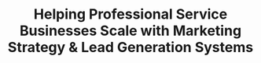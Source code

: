 ---
title: "Helping Professional Service Businesses Scale with Marketing Strategy & Lead Generation Systems"
description: "Workshops, consulting, and SaaS solutions that make your marketing predictable, faster, and more consistent."
layout: "sample-homepage"

hero:
  title: "Helping Professional Service Businesses Scale with Marketing Strategy & Lead Generation Systems"
  title_highlight: "Marketing Strategy"
  subtitle: "Workshops, consulting, and SaaS solutions that make your marketing cheaper, faster, and consistent."
  primary_cta:
    text: "Subscribe to Newsletter"
    url: "/newsletter/"
  secondary_cta:
    text: "Explore Workshops"
    url: "/workshops/"
  image:
    url: "https://storage.googleapis.com/uxpilot-auth.appspot.com/3346cc213b-6a038c9f0255b42b5e31.png"
    alt: "modern business strategy illustration with growth charts, AI elements, and professional consultation scene"

trust_section:
  title: "Trusted by Founders & Consultants"
  business_types:
    - icon: "fas fa-bullhorn"
      type: "Marketing Agencies"
    - icon: "fas fa-balance-scale"
      type: "Law Firms"
    - icon: "fas fa-laptop-code"
      type: "IT Firms"
    - icon: "fas fa-graduation-cap"
      type: "Training Businesses"
  podcast:
    icon: "fas fa-podcast"
    title: "Co-host of Click, Brand & Beyond Podcast"
    subtitle: "Speaking engagements on AI & Marketing Strategy"

services:
  title: "How I Can Help You Grow"
  subtitle: "Three focused areas to transform your marketing from guesswork to predictable growth"
  items:
    - icon: "fas fa-chart-line"
      icon_color: "azure"
      title: "Consulting"
      description: "Strategic positioning and lead generation systems tailored for your business. Get clarity on your market position and build predictable revenue streams."
      cta:
        text: "Learn More"
        url: "/consulting/"
    - icon: "fas fa-users"
      icon_color: "amber"
      title: "Workshops"
      description: "Hands-on AI & Marketing Strategy workshops. Learn practical frameworks and tools to scale your business with confidence and consistency."
      cta:
        text: "Learn More"
        url: "/workshops/"
    - icon: "fas fa-gears"
      icon_color: "oxford-blue"
      title: "SaaS Tools"
      description: "Simple automation tools for content creation and lead generation. Make your marketing cheaper, faster, and more consistent with AI-powered solutions."
      cta:
        text: "Learn More"
        url: "/ai-solutions/"

audience:
  title: "I Work Best With"
  subtitle: "Over 200+ engagements, I've discovered which types of businesses get the most transformative results from systematic marketing approaches."
  intro: "Not every business is ready for what I do. The companies that see dramatic improvements share three characteristics: they value expertise over price, they're willing to invest in systems that compound over time, and they understand that sustainable growth comes from consistent execution, not silver bullets."
  items:
    - icon: "professional-services"
      title: "Professional Service Firms"
      subheading: "Beyond Referrals"
      description: "Marketing agencies, law firms, consulting practices, training companies, and specialized B2B services firms with 10-50 employees. These are businesses built on expertise and relationships, but they've hit the ceiling of what referrals alone can deliver. They need systematic approaches to demonstrate thought leadership, build authority, and generate predictable demand without compromising their professional reputation or appearing 'salesy' to their sophisticated clients."
      results: "Typical results: 40-60% increase in qualified leads within 90 days, 25-35% improvement in close rates through better positioning."
      cta:
        text: "View Success Stories"
        url: "/case-studies/professional-services/"
    - icon: "tech-enabled"
      title: "Tech-Enabled Businesses"
      subheading: "Scale Without Chaos"
      description: "SaaS companies, IT service providers, digital agencies, and productized service businesses experiencing rapid growth or planning for it. These companies understand technology but struggle with marketing systems that can keep pace with their ambitions. They have solid products and early traction but need marketing processes that scale efficiently, generate qualified leads consistently, and support their sales team with better-qualified prospects."
      results: "Typical results: 50-80% reduction in sales cycle length, 3x improvement in marketing-qualified lead conversion rates."
      cta:
        text: "View Success Stories"
        url: "/case-studies/tech-enabled/"
    - icon: "consultants-experts"
      title: "Consultants & Experts"
      subheading: "Systematic Growth"
      description: "Independent professionals, boutique consultancies, and subject matter experts earning $150K+ annually who are ready to scale beyond personal capacity. These are recognized experts in their fields who've outgrown the feast-or-famine cycle of networking and referrals. They want to build personal brands and systematic lead generation that attracts ideal clients automatically, without constant networking, speaking, or cold outreach that doesn't scale."
      results: "Typical results: 2-3x increase in inbound inquiries, 50-70% improvement in project value and client quality."
      cta:
        text: "View Success Stories"
        url: "/case-studies/consultants-experts/"

workshop_highlight:
  title: "AI & Lead Generation Strategy Workshop"
  subtitle: "Transform your marketing approach with AI-powered strategies and proven frameworks"
  features:
    - icon: "fas fa-robot"
      title: "AI Integration"
      description: "Learn to leverage AI for content, lead scoring, and automation"
    - icon: "fas fa-funnel-dollar"
      title: "Predictable Funnels"
      description: "Build systematic lead generation that works consistently"
    - icon: "fas fa-hands-helping"
      title: "Hands-on Learning"
      description: "Practical exercises and real-world implementation"
    - icon: "fas fa-certificate"
      title: "Certification"
      description: "Get certified in AI marketing strategies and frameworks"
  next_batch: "Next Batch: March 15-17, 2024"
  location: "3-day intensive workshop | Online & Interactive"
  cta:
    text: "Register Now"
    url: "/workshops/"

testimonials:
  title: "What Clients Say"
  subtitle: "Real results from businesses that transformed their marketing approach."
  items:
    - quote: "Anoop helped us move from chaotic, reactive marketing to a systematic approach that consistently generates qualified leads. Our close rate improved by 35% within 90 days."
      author: "Sarah Chen"
      role: "Founder, Strategic Marketing Partners"
      company: "Marketing Agency, 25 employees"
    - quote: "The AI workflows Anoop designed save our team 15 hours per week on content creation while maintaining quality. It's like having an extra team member focused on marketing."
      author: "Michael Rodriguez"
      role: "CEO"
      company: "TechFlow Solutions, SaaS Platform"
    - quote: "Finally, marketing that makes sense for professional services. Anoop's approach helped us articulate our value clearly and build a pipeline that doesn't depend on just referrals."
      author: "David Thompson"
      role: "Managing Partner"
      company: "Thompson Legal Advisors"

insights:
  title: "Learn & Grow with Insights"
  subtitle: "Practical strategies and frameworks to scale your service business"
  featured_posts:
    - title: "5 AI Tools Every Service Business Needs"
      description: "Discover the essential AI tools that can transform your marketing efficiency and lead generation..."
      image: "https://storage.googleapis.com/uxpilot-auth.appspot.com/9437a47e4f-5a1423189fc5d772e5a9.png"
      image_alt: "AI marketing automation dashboard with charts and analytics"
      cta:
        text: "Read More"
        url: "/blog/ai-tools-service-business-2025/"
    - title: "The Positioning Framework That Actually Works"
      description: "Step-by-step guide to positioning your service business for maximum market impact..."
      image: "https://storage.googleapis.com/uxpilot-auth.appspot.com/ae809c88cc-b2c24b752b62e3cc3e6e.png"
      image_alt: "business positioning strategy framework with target audience visualization"
      cta:
        text: "Read More"
        url: "/blog/positioning-framework-service-business/"
    - title: "Building Your First Lead Generation System"
      description: "From zero to consistent leads: a practical blueprint for service businesses..."
      image: "https://storage.googleapis.com/uxpilot-auth.appspot.com/e6b73038d7-c22597ca656979accaea.png"
      image_alt: "lead generation funnel diagram with conversion metrics"
      cta:
        text: "Read More"
        url: "/blog/building-lead-generation-system/"
    - title: "Content Strategy for B2B Services"
      description: "Create content that converts prospects into clients with this proven framework..."
      image: "https://storage.googleapis.com/uxpilot-auth.appspot.com/fda5ae7ce8-83a3bb6e4954d5c1ebc4.png"
      image_alt: "content marketing strategy planning session with team collaboration"
      cta:
        text: "Read More"
        url: "/blog/content-strategy-b2b-services/"

resources:
  title: "Free Resources"
  subtitle: "Grab these tools and templates to start improving your marketing today."
  items:
    - title: "Marketing System Blueprint"
      description: "A 12-page guide to building your lead generation system from strategy to execution."
      type: "PDF Guide"
      cta:
        text: "Get Free Guide"
        url: "/contact/"
    - title: "AI Content Templates"
      description: "Ready-to-use prompts and templates for creating marketing content with AI."
      type: "Templates"
      cta:
        text: "Get Templates"
        url: "/contact/"
    - title: "Lead Qualification Framework"
      description: "Simple framework to identify and qualify your best prospects systematically."
      type: "Worksheet"
      cta:
        text: "Get Free Guide"
        url: "/contact/"

about:
  title: "Meet Anoop Kurup"
  lead: "20+ years across strategy, consulting, and product management — now helping service businesses grow smarter."
  content: |
    I believe marketing shouldn't feel like noise—it should create clarity, confidence, and conversations that lead to growth. My journey from corporate strategy to entrepreneurship has taught me that the best marketing systems are simple, systematic, and human-centered.
  image: 
    url: "https://storage.googleapis.com/uxpilot-auth.appspot.com/22259fe556-1389d2f87f567bd166ce.png"
    alt: "professional portrait of business consultant Anoop Kurup in modern office setting"
  years_experience: "20+"
  cta:
    text: "Read My Full Story"
    url: "/about/"

approach:
  title: "My Approach"
  subtitle: "My work is built on three principles that drive real results:"
  items:
    - number: "1"
      title: "Clarity before tools"
      description: "Strategy first, tech second. We start with understanding your business, not picking tools."
    - number: "2"
      title: "AI without hype"
      description: "Practical, everyday workflows that cut costs and save time — no buzzwords, just results."
    - number: "3"
      title: "Systems over heroics"
      description: "Repeatable processes that outlast founder energy and scale with your team."

newsletter:
  title: "Get Weekly Insights on Positioning, Lead Generation, and Marketing Strategy"
  subtitle: "Join 2,500+ service business owners who get practical, actionable insights every Tuesday."
  form_action: "#"
  placeholder: "Enter your email address"
  button_text: "Subscribe Now"
  trust_note:
    icon: "fas fa-shield-alt"
    text: "No spam. Practical, actionable insights only. Unsubscribe anytime."

cta:
  title: "Ready to simplify your marketing and lead generation?"
  subtitle: "Let's design a system that works for your business."
  cta:
    text: "Work With Me"
    url: "/contact/"
---